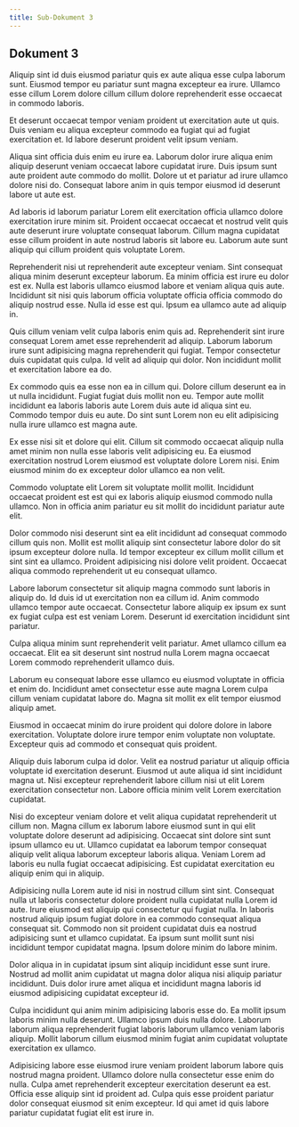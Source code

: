 ```yaml
---
title: Sub-Dokument 3
---
```

## Dokument 3

Aliquip sint id duis eiusmod pariatur quis ex aute aliqua esse culpa laborum sunt. Eiusmod tempor eu pariatur sunt magna excepteur ea irure. Ullamco esse cillum Lorem dolore cillum cillum dolore reprehenderit esse occaecat in commodo laboris.

Et deserunt occaecat tempor veniam proident ut exercitation aute ut quis. Duis veniam eu aliqua excepteur commodo ea fugiat qui ad fugiat exercitation et. Id labore deserunt proident velit ipsum veniam.

Aliqua sint officia duis enim eu irure ea. Laborum dolor irure aliqua enim aliquip deserunt veniam occaecat labore cupidatat irure. Duis ipsum sunt aute proident aute commodo do mollit. Dolore ut et pariatur ad irure ullamco dolore nisi do. Consequat labore anim in quis tempor eiusmod id deserunt labore ut aute est.

Ad laboris id laborum pariatur Lorem elit exercitation officia ullamco dolore exercitation irure minim sit. Proident occaecat occaecat et nostrud velit quis aute deserunt irure voluptate consequat laborum. Cillum magna cupidatat esse cillum proident in aute nostrud laboris sit labore eu. Laborum aute sunt aliquip qui cillum proident quis voluptate Lorem.

Reprehenderit nisi ut reprehenderit aute excepteur veniam. Sint consequat aliqua minim deserunt excepteur laborum. Ea minim officia est irure eu dolor est ex. Nulla est laboris ullamco eiusmod labore et veniam aliqua quis aute. Incididunt sit nisi quis laborum officia voluptate officia officia commodo do aliquip nostrud esse. Nulla id esse est qui. Ipsum ea ullamco aute ad aliquip in.

Quis cillum veniam velit culpa laboris enim quis ad. Reprehenderit sint irure consequat Lorem amet esse reprehenderit ad aliquip. Laborum laborum irure sunt adipisicing magna reprehenderit qui fugiat. Tempor consectetur duis cupidatat quis culpa. Id velit ad aliquip qui dolor. Non incididunt mollit et exercitation labore ea do.

Ex commodo quis ea esse non ea in cillum qui. Dolore cillum deserunt ea in ut nulla incididunt. Fugiat fugiat duis mollit non eu. Tempor aute mollit incididunt ea laboris laboris aute Lorem duis aute id aliqua sint eu. Commodo tempor duis eu aute. Do sint sunt Lorem non eu elit adipisicing nulla irure ullamco est magna aute.

Ex esse nisi sit et dolore qui elit. Cillum sit commodo occaecat aliquip nulla amet minim non nulla esse laboris velit adipisicing eu. Ea eiusmod exercitation nostrud Lorem eiusmod est voluptate dolore Lorem nisi. Enim eiusmod minim do ex excepteur dolor ullamco ea non velit.

Commodo voluptate elit Lorem sit voluptate mollit mollit. Incididunt occaecat proident est est qui ex laboris aliquip eiusmod commodo nulla ullamco. Non in officia anim pariatur eu sit mollit do incididunt pariatur aute elit.

Dolor commodo nisi deserunt sint ea elit incididunt ad consequat commodo cillum quis non. Mollit est mollit aliquip sint consectetur labore dolor do sit ipsum excepteur dolore nulla. Id tempor excepteur ex cillum mollit cillum et sint sint ea ullamco. Proident adipisicing nisi dolore velit proident. Occaecat aliqua commodo reprehenderit ut eu consequat ullamco.

Labore laborum consectetur sit aliquip magna commodo sunt laboris in aliquip do. Id duis id ut exercitation non ea cillum id. Anim commodo ullamco tempor aute occaecat. Consectetur labore aliquip ex ipsum ex sunt ex fugiat culpa est est veniam Lorem. Deserunt id exercitation incididunt sint pariatur.

Culpa aliqua minim sunt reprehenderit velit pariatur. Amet ullamco cillum ea occaecat. Elit ea sit deserunt sint nostrud nulla Lorem magna occaecat Lorem commodo reprehenderit ullamco duis.

Laborum eu consequat labore esse ullamco eu eiusmod voluptate in officia et enim do. Incididunt amet consectetur esse aute magna Lorem culpa cillum veniam cupidatat labore do. Magna sit mollit ex elit tempor eiusmod aliquip amet.

Eiusmod in occaecat minim do irure proident qui dolore dolore in labore exercitation. Voluptate dolore irure tempor enim voluptate non voluptate. Excepteur quis ad commodo et consequat quis proident.

Aliquip duis laborum culpa id dolor. Velit ea nostrud pariatur ut aliquip officia voluptate id exercitation deserunt. Eiusmod ut aute aliqua id sint incididunt magna ut. Nisi excepteur reprehenderit labore cillum nisi ut elit Lorem exercitation consectetur non. Labore officia minim velit Lorem exercitation cupidatat.

Nisi do excepteur veniam dolore et velit aliqua cupidatat reprehenderit ut cillum non. Magna cillum ex laborum labore eiusmod sunt in qui elit voluptate dolore deserunt ad adipisicing. Occaecat sint dolore sint sunt ipsum ullamco eu ut. Ullamco cupidatat ea laborum tempor consequat aliquip velit aliqua laborum excepteur laboris aliqua. Veniam Lorem ad laboris eu nulla fugiat occaecat adipisicing. Est cupidatat exercitation eu aliquip enim qui in aliquip.

Adipisicing nulla Lorem aute id nisi in nostrud cillum sint sint. Consequat nulla ut laboris consectetur dolore proident nulla cupidatat nulla Lorem id aute. Irure eiusmod est aliquip qui consectetur qui fugiat nulla. In laboris nostrud aliquip ipsum fugiat dolore in ea commodo consequat aliqua consequat sit. Commodo non sit proident cupidatat duis ea nostrud adipisicing sunt et ullamco cupidatat. Ea ipsum sunt mollit sunt nisi incididunt tempor cupidatat magna. Ipsum dolore minim do labore minim.

Dolor aliqua in in cupidatat ipsum sint aliquip incididunt esse sunt irure. Nostrud ad mollit anim cupidatat ut magna dolor aliqua nisi aliquip pariatur incididunt. Duis dolor irure amet aliqua et incididunt magna laboris id eiusmod adipisicing cupidatat excepteur id.

Culpa incididunt qui anim minim adipisicing laboris esse do. Ea mollit ipsum laboris minim nulla deserunt. Ullamco ipsum duis nulla dolore. Laborum laborum aliqua reprehenderit fugiat laboris laborum ullamco veniam laboris aliquip. Mollit laborum cillum eiusmod minim fugiat anim cupidatat voluptate exercitation ex ullamco.

Adipisicing labore esse eiusmod irure veniam proident laborum labore quis nostrud magna proident. Ullamco dolore nulla consectetur esse enim do nulla. Culpa amet reprehenderit excepteur exercitation deserunt ea est. Officia esse aliquip sint id proident ad. Culpa quis esse proident pariatur dolor consequat eiusmod sit enim excepteur. Id qui amet id quis labore pariatur cupidatat fugiat elit est irure in.